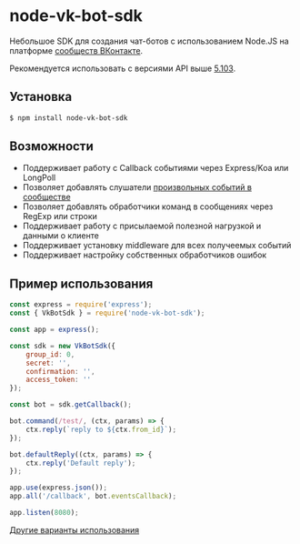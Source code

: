 # node-vk-bot-sdk

Небольшое SDK для создания чат-ботов с использованием Node.JS на платформе [сообществ ВКонтакте](https://vk.com/dev/bots_docs).

Рекомендуется использовать с версиями API выше [5.103](https://vk.com/dev/versions).

## Установка
```bash
$ npm install node-vk-bot-sdk
```

## Возможности
* Поддерживает работу с Callback событиями через Express/Koa или LongPoll
* Позволяет добавлять слушатели [произвольных событий в сообществе](https://vk.com/dev/groups_events)
* Позволяет добавлять обработчики команд в сообщениях через RegExp или строки
* Поддерживает работу с присылаемой полезной нагрузкой и данными о клиенте
* Поддерживает установку middleware для всех получеемых событий
* Поддерживает настройку собственных обработчиков ошибок 

## Пример использования
```js
const express = require('express');
const { VkBotSdk } = require('node-vk-bot-sdk');

const app = express();

const sdk = new VkBotSdk({
    group_id: 0,
    secret: '',
    confirmation: '',
    access_token: ''
});

const bot = sdk.getCallback();

bot.command(/test/, (ctx, params) => {
    ctx.reply(`reply to ${ctx.from_id}`);
});

bot.defaultReply((ctx, params) => {
    ctx.reply('Default reply');
});

app.use(express.json());
app.all('/callback', bot.eventsCallback);

app.listen(8080);
```

[Другие варианты использования](https://github.com/m-vts/node-vk-bot-sdk/tree/master/examples)
